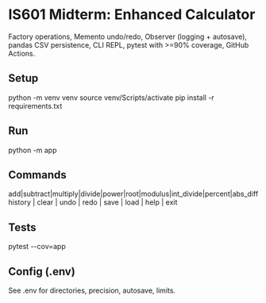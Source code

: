 # IS601 Midterm: Enhanced Calculator

Factory operations, Memento undo/redo, Observer (logging + autosave), pandas CSV persistence, CLI REPL, pytest with >=90% coverage, GitHub Actions.

## Setup
python -m venv venv
source venv/Scripts/activate
pip install -r requirements.txt

## Run
python -m app

## Commands
add|subtract|multiply|divide|power|root|modulus|int_divide|percent|abs_diff
history | clear | undo | redo | save | load | help | exit

## Tests
pytest --cov=app

## Config (.env)
See .env for directories, precision, autosave, limits.
